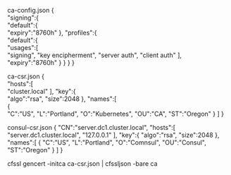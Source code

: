 ca-config.json 
{  
   "signing":{  
      "default":{  
         "expiry":"8760h"
      },
      "profiles":{  
         "default":{  
            "usages":[  
               "signing",
               "key encipherment",
               "server auth",
               "client auth"
            ],
            "expiry":"8760h"
         }
      }
   }
}

ca-csr.json 
{  
   "hosts":[  
      "cluster.local"
   ],
   "key":{  
      "algo":"rsa",
      "size":2048
   },
   "names":[  
      {  
         "C":"US",
         "L":"Portland",
         "O":"Kubernetes",
         "OU":"CA",
         "ST":"Oregon"
      }
   ]
}


consul-csr.json 
{
   "CN":"server.dc1.cluster.local",
   "hosts":[
      "server.dc1.cluster.local",
      "127.0.0.1"
   ],
   "key":{
      "algo":"rsa",
      "size":2048
   },
   "names":[
      {
         "C":"US",
         "L":"Portland",
         "O":"Comnsul",
         "OU":"Consul",
         "ST":"Oregon"
      }
   ]
} 

cfssl gencert -initca ca-csr.json | cfssljson -bare ca